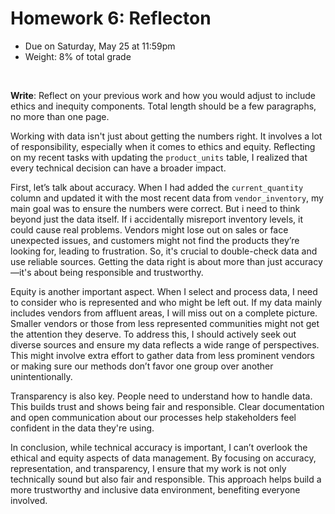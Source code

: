 # Homework 6: Reflecton

- Due on Saturday, May 25 at 11:59pm
- Weight: 8% of total grade

<br>

**Write**: Reflect on your previous work and how you would adjust to include ethics and inequity components. Total length should be a few paragraphs, no more than one page.


Working with data isn't just about getting the numbers right. It involves a lot of responsibility, especially when it comes to ethics and equity. Reflecting on my recent tasks with updating the `product_units` table, I realized that every technical decision can have a broader impact.

First, let’s talk about accuracy. When I had added the `current_quantity` column and updated it with the most recent data from `vendor_inventory`, my main goal was to ensure the numbers were correct. But i need to think beyond just the data itself. If i accidentally misreport inventory levels, it could cause real problems. Vendors might lose out on sales or face unexpected issues, and customers might not find the products they’re looking for, leading to frustration. So, it's crucial to double-check data and use reliable sources. Getting the data right is about more than just accuracy—it's about being responsible and trustworthy.

Equity is another important aspect. When I select and process data, I need to consider who is represented and who might be left out. If my data mainly includes vendors from affluent areas, I will miss out on a complete picture. Smaller vendors or those from less represented communities might not get the attention they deserve. To address this, I should actively seek out diverse sources and ensure my data reflects a wide range of perspectives. This might involve extra effort to gather data from less prominent vendors or making sure our methods don’t favor one group over another unintentionally.

Transparency is also key. People need to understand how to handle data. This builds trust and shows being fair and responsible. Clear documentation and open communication about our processes help stakeholders feel confident in the data they're using. 

In conclusion, while technical accuracy is important, I can’t overlook the ethical and equity aspects of data management. By focusing on accuracy, representation, and transparency, I ensure that my work is not only technically sound but also fair and responsible. This approach helps build a more trustworthy and inclusive data environment, benefiting everyone involved.

